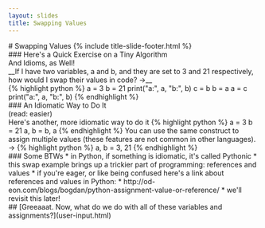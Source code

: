 ```yaml
---
layout: slides
title: Swapping Values 
---
```


<section markdown="block" class="title-slide">
# Swapping Values
{% include title-slide-footer.html %}
</section>

<section markdown="block">
### Here's a Quick Exercise on a Tiny Algorithm
<aside>And Idioms, as Well!</aside>
__If I have two variables, a and b, and they are set to 3 and 21 respectively, how would I swap their values in code? &rarr;__

<div class="incremental" markdown="block">
{% highlight python %}
a = 3
b = 21
print("a:", a, "b:", b)
c = b
b = a
a = c
print("a:", a, "b:", b)
{% endhighlight %}
</div>
</section>

<section markdown="block">
### An Idiomatic Way to Do It
<aside>(read: easier)</aside>
Here's another, more idiomatic way to do it
{% highlight python %}
a = 3
b = 21
a, b = b, a
{% endhighlight %}
You can use the same construct to assign multiple values (these features are not common in other languages). &rarr;
{% highlight python %}
a, b = 3, 21
{% endhighlight %}
</section>

<section markdown="block">
### Some BTWs
* in Python, if something is idiomatic, it's called Pythonic
* this swap example brings up a trickier part of programming: references and values
	* if you're eager, or like being confused here's a link about references and values in Python:
	* http://od-eon.com/blogs/bogdan/python-assignment-value-or-reference/
	* we'll revisit this later!
</section>

<section markdown="block">
## [Greeaaat.  Now, what do we do with all of these variables and assignments?](user-input.html)
</section>
